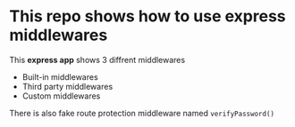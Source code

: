 # This repo shows how to use express middlewares

This **express app** shows 3 diffrent middlewares

- Built-in middlewares
- Third party middlewares
- Custom middlewares

There is also fake route protection middleware named `verifyPassword()`
